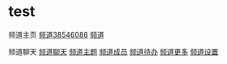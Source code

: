 # test
频道主页 [频道38546086](hoho://href/group/list?figureId=38546086)
       [频道](hoho://href/group/list)

频道聊天 [频道聊天](hoho://href/group/chat?groupId=116886700911&content=hello)
       [频道主题](hoho://href/group/topic?groupId=116886700911)
       [频道成员](hoho://href/group/members?groupId=116886700911)
       [频道待办](hoho://href/group/todo?groupId=116886700911)
       [频道更多](hoho://href/group/more?groupId=116886700911)
       [频道设置](hoho://href/group/settings?groupId=116886700911)
